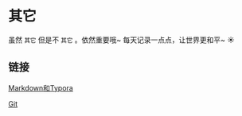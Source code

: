 # 其它

虽然 ``其它`` 但是不 ``其它`` 。依然重要哦~ 每天记录一点点，让世界更和平~ ☀



## 链接

[Markdown和Typora](MarkDown_and_Typora.md)

[Git](Git.md)